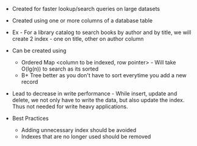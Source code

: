 * Created for faster lookup/search queries on large datasets
* Created using one or more columns of a database table
* Ex - For a library catalog to search books by author and by title, we will create 2 index - one on title, other on author column
* Can be created using 
  * Ordered Map <column to be indexed, row pointer> - Will take O(lg(n)) to search as its sorted
  * B+ Tree better as you don't have to sort everytime you add a new record

* Lead to decrease in write performance - While insert, update and delete, we not only have to write the data, but also update the index.
Thus not needed for write heavy applications.

* Best Practices
  * Adding unnecessary index should be avoided
  * Indexes that are no longer used should be removed



